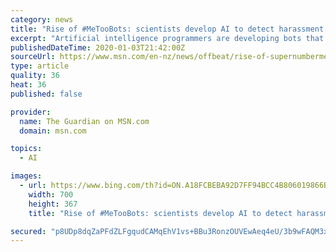 ```yaml
---
category: news
title: "Rise of #MeTooBots: scientists develop AI to detect harassment in emails"
excerpt: "Artificial intelligence programmers are developing bots that can identify digital bullying and sexual harassment."
publishedDateTime: 2020-01-03T21:42:00Z
sourceUrl: https://www.msn.com/en-nz/news/offbeat/rise-of-supernumbermetoobots-scientists-develop-ai-to-detect-harassment-in-emails/ar-BBYAWCi?li=BBS2yio
type: article
quality: 36
heat: 36
published: false

provider:
  name: The Guardian on MSN.com
  domain: msn.com

topics:
  - AI

images:
  - url: https://www.bing.com/th?id=ON.A18FCBEBA92D7FF94BCC4B806019866B
    width: 700
    height: 367
    title: "Rise of #MeTooBots: scientists develop AI to detect harassment in emails"

secured: "p8UDp8dqZaPFdZLFgqudCAMqEhV1vs+BBu3RonzOUVEwAeq4eU/3b9wFAQM3xNeuF7DqLlbyXo6HewSXb26WG2+Ktp0zj9+AX28Y6Hudq49y/yE5GfT08qeeKqVjWZWd3SnRaKPSu6AxYec2spRCEdi5ltX6VOX1BAmCGaQyZjFRBAjsLzDwG+KytXHSfFMHC4vMwSyVpiYQG95OlTFwov4GDwkfpPJJ3ClPJuW0LGUZQ/G5VbHuMQ/sEJl9h4w3woU6CTXuZXMBixM0LIYAIA==;bgrA+g8EFdlZLSOheu1q6A=="
---
```



